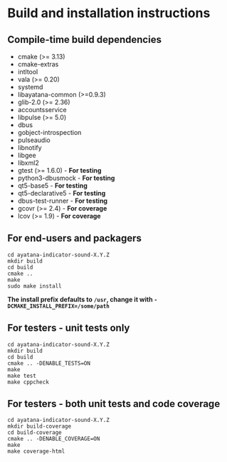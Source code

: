 # Build and installation instructions

## Compile-time build dependencies

 - cmake (>= 3.13)
 - cmake-extras
 - intltool
 - vala (>= 0.20)
 - systemd
 - libayatana-common (>=0.9.3)
 - glib-2.0 (>= 2.36)
 - accountsservice
 - libpulse (>= 5.0)
 - dbus
 - gobject-introspection
 - pulseaudio
 - libnotify
 - libgee
 - libxml2
 - gtest (>= 1.6.0) - **For testing**
 - python3-dbusmock - **For testing**
 - qt5-base5 - **For testing**
 - qt5-declarative5 - **For testing**
 - dbus-test-runner - **For testing**
 - gcovr (>= 2.4) - **For coverage**
 - lcov (>= 1.9) - **For coverage**

## For end-users and packagers

```
cd ayatana-indicator-sound-X.Y.Z
mkdir build
cd build
cmake ..
make
sudo make install
```

**The install prefix defaults to `/usr`, change it with `-DCMAKE_INSTALL_PREFIX=/some/path`**

## For testers - unit tests only

```
cd ayatana-indicator-sound-X.Y.Z
mkdir build
cd build
cmake .. -DENABLE_TESTS=ON
make
make test
make cppcheck
```

## For testers - both unit tests and code coverage

```
cd ayatana-indicator-sound-X.Y.Z
mkdir build-coverage
cd build-coverage
cmake .. -DENABLE_COVERAGE=ON
make
make coverage-html
```
